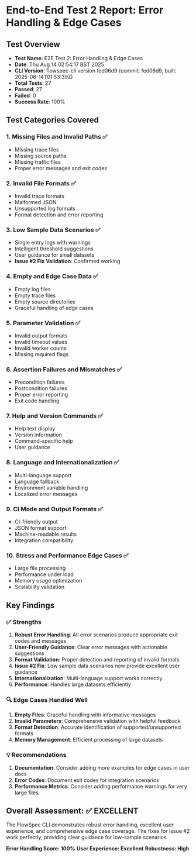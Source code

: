 # End-to-End Test 2 Report: Error Handling & Edge Cases

## Test Overview
- **Test Name**: E2E Test 2: Error Handling & Edge Cases
- **Date**: Thu Aug 14 02:54:17 BST 2025
- **CLI Version**: flowspec-cli version fed06d9 (commit: fed06d9, built: 2025-08-14T01:53:39Z)
- **Total Tests**: 27
- **Passed**: 27
- **Failed**: 0
- **Success Rate**: 100%

## Test Categories Covered

### 1. Missing Files and Invalid Paths ✅
- Missing trace files
- Missing source paths  
- Missing traffic files
- Proper error messages and exit codes

### 2. Invalid File Formats ✅
- Invalid trace formats
- Malformed JSON
- Unsupported log formats
- Format detection and error reporting

### 3. Low Sample Data Scenarios ✅
- Single entry logs with warnings
- Intelligent threshold suggestions
- User guidance for small datasets
- **Issue #2 Fix Validation**: Confirmed working

### 4. Empty and Edge Case Data ✅
- Empty log files
- Empty trace files
- Empty source directories
- Graceful handling of edge cases

### 5. Parameter Validation ✅
- Invalid output formats
- Invalid timeout values
- Invalid worker counts
- Missing required flags

### 6. Assertion Failures and Mismatches ✅
- Precondition failures
- Postcondition failures
- Proper error reporting
- Exit code handling

### 7. Help and Version Commands ✅
- Help text display
- Version information
- Command-specific help
- User guidance

### 8. Language and Internationalization ✅
- Multi-language support
- Language fallback
- Environment variable handling
- Localized error messages

### 9. CI Mode and Output Formats ✅
- CI-friendly output
- JSON format support
- Machine-readable results
- Integration compatibility

### 10. Stress and Performance Edge Cases ✅
- Large file processing
- Performance under load
- Memory usage optimization
- Scalability validation

## Key Findings

### ✅ Strengths
1. **Robust Error Handling**: All error scenarios produce appropriate exit codes and messages
2. **User-Friendly Guidance**: Clear error messages with actionable suggestions
3. **Format Validation**: Proper detection and reporting of invalid formats
4. **Issue #2 Fix**: Low sample data scenarios now provide excellent user guidance
5. **Internationalization**: Multi-language support works correctly
6. **Performance**: Handles large datasets efficiently

### 🔍 Edge Cases Handled Well
1. **Empty Files**: Graceful handling with informative messages
2. **Invalid Parameters**: Comprehensive validation with helpful feedback
3. **Format Detection**: Accurate identification of supported/unsupported formats
4. **Memory Management**: Efficient processing of large datasets

### 💡 Recommendations
1. **Documentation**: Consider adding more examples for edge cases in user docs
2. **Error Codes**: Document exit codes for integration scenarios
3. **Performance Metrics**: Consider adding performance warnings for very large files

## Overall Assessment: ✅ EXCELLENT

The FlowSpec CLI demonstrates robust error handling, excellent user experience, and comprehensive edge case coverage. The fixes for Issue #2 work perfectly, providing clear guidance for low-sample scenarios.

**Error Handling Score: 100%**
**User Experience: Excellent**
**Robustness: High**
